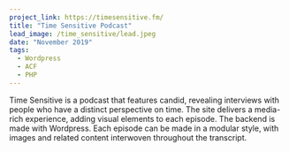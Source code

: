```yaml
---
project_link: https://timesensitive.fm/
title: "Time Sensitive Podcast"
lead_image: /time_sensitive/lead.jpeg
date: "November 2019"
tags:
  - Wordpress
  - ACF
  - PHP
---
```


Time Sensitive is a podcast that features candid, revealing interviews with people who have a distinct perspective on time. The site delivers a media-rich experience, adding visual elements to each episode. The backend is made with Wordpress. Each episode can be made in a modular style, with images and related content interwoven throughout the transcript.
